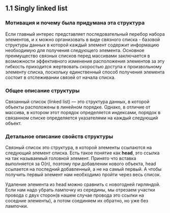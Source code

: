 ## 1.1 Singly linked list

### Мотивация и почему была придумана эта структура

Если главный интерес представляет последовательный перебор набора элементов, и х можно организовать в виде связного списка - базовой структуры данных в которой каждый элемент содержит информацию необходимую для получения следующего элемента. Основное преимущество связных списков перед массивами заключается в возможности эффективного изменения расположения элементов за эту гибкость приходится жертвовать скоростью доступа к произвольному элементу списка, поскольку единственный способ получения элемента состоит в отслеживании связей от начала списка.

### Общее описание структуры

Связанный список (linked list) — это структура данных, в которой объекты расположены в линейном порядке. Однако, в отличие от массива, в котором этот порядок определяется индексами, порядок в связанном списке определяется указателями на каждый следующий объект.

### Детальное описание свойств структуры

Связный список это структура, в которой элементы ссылаются на следующий элемент списка.
Есть такое понятие как **head**, это ссылка на так называемый головной элемент. Принято что вставка выполняется за O(n), поэтому при добавлении нового объекта, head ссылается на последний добавленный, а не на самый первый. А чтобы получить первый элемент нам необходимо пройти через весь список.

Удаление элемента из head можно сравнить с новогодней гирляндой. Если нам надо убрать лампочку из середины, мы отрезаем участки провода с двух сторон(в нашем случае провода это ссылки на соседние элементы), а потом соединяем их обратно, но уже без лампочки.
